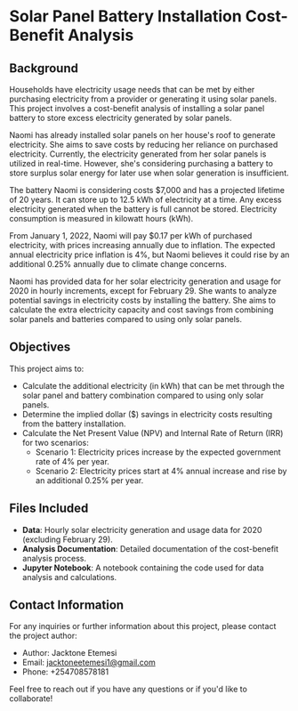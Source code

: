 # Solar Panel Battery Installation Cost-Benefit Analysis

## Background

Households have electricity usage needs that can be met by either purchasing electricity from a provider or generating it using solar panels. This project involves a cost-benefit analysis of installing a solar panel battery to store excess electricity generated by solar panels.

Naomi has already installed solar panels on her house's roof to generate electricity. She aims to save costs by reducing her reliance on purchased electricity. Currently, the electricity generated from her solar panels is utilized in real-time. However, she's considering purchasing a battery to store surplus solar energy for later use when solar generation is insufficient.

The battery Naomi is considering costs $7,000 and has a projected lifetime of 20 years. It can store up to 12.5 kWh of electricity at a time. Any excess electricity generated when the battery is full cannot be stored. Electricity consumption is measured in kilowatt hours (kWh).

From January 1, 2022, Naomi will pay $0.17 per kWh of purchased electricity, with prices increasing annually due to inflation. The expected annual electricity price inflation is 4%, but Naomi believes it could rise by an additional 0.25% annually due to climate change concerns.

Naomi has provided data for her solar electricity generation and usage for 2020 in hourly increments, except for February 29. She wants to analyze potential savings in electricity costs by installing the battery. She aims to calculate the extra electricity capacity and cost savings from combining solar panels and batteries compared to using only solar panels.

## Objectives

This project aims to:
- Calculate the additional electricity (in kWh) that can be met through the solar panel and battery combination compared to using only solar panels.
- Determine the implied dollar ($) savings in electricity costs resulting from the battery installation.
- Calculate the Net Present Value (NPV) and Internal Rate of Return (IRR) for two scenarios:
  - Scenario 1: Electricity prices increase by the expected government rate of 4% per year.
  - Scenario 2: Electricity prices start at 4% annual increase and rise by an additional 0.25% per year.

## Files Included

- **Data**: Hourly solar electricity generation and usage data for 2020 (excluding February 29).
- **Analysis Documentation**: Detailed documentation of the cost-benefit analysis process.
- **Jupyter Notebook**: A notebook containing the code used for data analysis and calculations.

## Contact Information

For any inquiries or further information about this project, please contact the project author:

- Author: Jacktone Etemesi
- Email: jacktoneetemesi1@gmail.com
- Phone: +254708578181

Feel free to reach out if you have any questions or if you'd like to collaborate!

